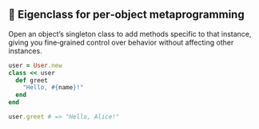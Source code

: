 ## 🎯 Eigenclass for per‑object metaprogramming
Open an object’s singleton class to add methods specific to that instance, giving you fine‑grained control over behavior without affecting other instances.

```ruby
user = User.new
class << user
  def greet
    "Hello, #{name}!"
  end
end

user.greet # => "Hello, Alice!"
```